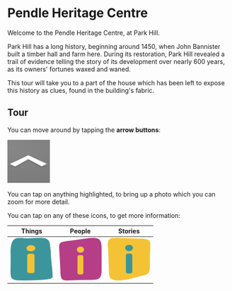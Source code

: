 # Pendle Heritage Centre
Welcome to the Pendle Heritage Centre, at Park Hill.  

Park Hill has a long history, beginning around 1450, when John Bannister built a timber hall and farm here. During its restoration, Park Hill revealed a trail of evidence telling the story of its development over nearly 600 years, as its owners' fortunes waxed and waned.

This tour will take you to a part of the house which has been left to expose this history as clues, found in the building's fabric. 

## Tour
You can move around by tapping the **arrow buttons**: 

![arrows](./nav_arrow.png)  

You can tap on anything highlighted, to bring up a photo which you can zoom for more detail.

You can tap on any of these icons, to get more information:

| Things                  | People                  | Stories                   |
| ----------------------- | ----------------------- | ------------------------- |
| ![things](./things.png) | ![people](./people.png) | ![stories](./stories.png) |


